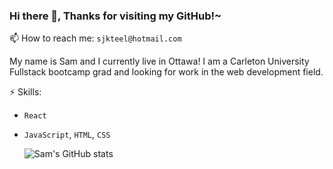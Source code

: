 ### Hi there 👋, Thanks for visiting my GitHub!~ 

📫 How to reach me: `sjkteel@hotmail.com`

My name is Sam and I currently live in Ottawa! I am a Carleton University Fullstack bootcamp grad and looking for work in the web development field. 

⚡ Skills: 
* `React`
* `JavaScript`, `HTML`, `CSS`

    ![Sam's GitHub stats](https://github-readme-stats.vercel.app/api?username=teelsam&hide_rank=true)


<!--
**Teelsam/TeelSam** is a ✨ _special_ ✨ repository because its `README.md` (this file) appears on your GitHub profile.

Here are some ideas to get you started:

- 🔭 I’m currently working on ...
- 🌱 I’m currently learning ...
- 👯 I’m looking to collaborate on ...
- 🤔 I’m looking for help with ...
- 💬 Ask me about ...
- 📫 How to reach me: ...
- 😄 Pronouns: ...
- ⚡ Fun fact: ...
-->

